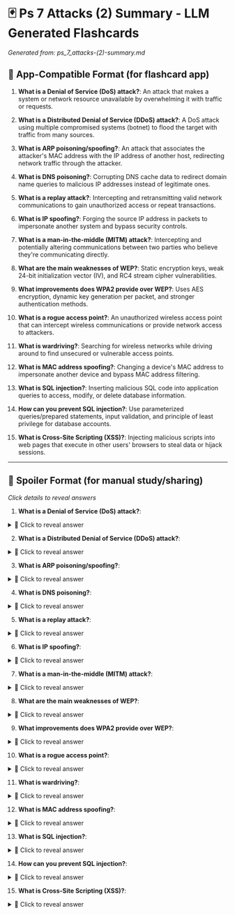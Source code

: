 # 🃏 Ps 7 Attacks (2) Summary - LLM Generated Flashcards
*Generated from: ps_7_attacks-(2)-summary.md*

## 📱 App-Compatible Format (for flashcard app)
1. **What is a Denial of Service (DoS) attack?**: An attack that makes a system or network resource unavailable by overwhelming it with traffic or requests.

2. **What is a Distributed Denial of Service (DDoS) attack?**: A DoS attack using multiple compromised systems (botnet) to flood the target with traffic from many sources.

3. **What is ARP poisoning/spoofing?**: An attack that associates the attacker's MAC address with the IP address of another host, redirecting network traffic through the attacker.

4. **What is DNS poisoning?**: Corrupting DNS cache data to redirect domain name queries to malicious IP addresses instead of legitimate ones.

5. **What is a replay attack?**: Intercepting and retransmitting valid network communications to gain unauthorized access or repeat transactions.

6. **What is IP spoofing?**: Forging the source IP address in packets to impersonate another system and bypass security controls.

7. **What is a man-in-the-middle (MITM) attack?**: Intercepting and potentially altering communications between two parties who believe they're communicating directly.

8. **What are the main weaknesses of WEP?**: Static encryption keys, weak 24-bit initialization vector (IV), and RC4 stream cipher vulnerabilities.

9. **What improvements does WPA2 provide over WEP?**: Uses AES encryption, dynamic key generation per packet, and stronger authentication methods.

10. **What is a rogue access point?**: An unauthorized wireless access point that can intercept wireless communications or provide network access to attackers.

11. **What is wardriving?**: Searching for wireless networks while driving around to find unsecured or vulnerable access points.

12. **What is MAC address spoofing?**: Changing a device's MAC address to impersonate another device and bypass MAC address filtering.

13. **What is SQL injection?**: Inserting malicious SQL code into application queries to access, modify, or delete database information.

14. **How can you prevent SQL injection?**: Use parameterized queries/prepared statements, input validation, and principle of least privilege for database accounts.

15. **What is Cross-Site Scripting (XSS)?**: Injecting malicious scripts into web pages that execute in other users' browsers to steal data or hijack sessions.

---

## 🫣 Spoiler Format (for manual study/sharing)
*Click details to reveal answers*

1. **What is a Denial of Service (DoS) attack?**:
<details>
<summary>🤔 Click to reveal answer</summary>

An attack that makes a system or network resource unavailable by overwhelming it with traffic or requests.

</details>

2. **What is a Distributed Denial of Service (DDoS) attack?**:
<details>
<summary>🤔 Click to reveal answer</summary>

A DoS attack using multiple compromised systems (botnet) to flood the target with traffic from many sources.

</details>

3. **What is ARP poisoning/spoofing?**:
<details>
<summary>🤔 Click to reveal answer</summary>

An attack that associates the attacker's MAC address with the IP address of another host, redirecting network traffic through the attacker.

</details>

4. **What is DNS poisoning?**:
<details>
<summary>🤔 Click to reveal answer</summary>

Corrupting DNS cache data to redirect domain name queries to malicious IP addresses instead of legitimate ones.

</details>

5. **What is a replay attack?**:
<details>
<summary>🤔 Click to reveal answer</summary>

Intercepting and retransmitting valid network communications to gain unauthorized access or repeat transactions.

</details>

6. **What is IP spoofing?**:
<details>
<summary>🤔 Click to reveal answer</summary>

Forging the source IP address in packets to impersonate another system and bypass security controls.

</details>

7. **What is a man-in-the-middle (MITM) attack?**:
<details>
<summary>🤔 Click to reveal answer</summary>

Intercepting and potentially altering communications between two parties who believe they're communicating directly.

</details>

8. **What are the main weaknesses of WEP?**:
<details>
<summary>🤔 Click to reveal answer</summary>

Static encryption keys, weak 24-bit initialization vector (IV), and RC4 stream cipher vulnerabilities.

</details>

9. **What improvements does WPA2 provide over WEP?**:
<details>
<summary>🤔 Click to reveal answer</summary>

Uses AES encryption, dynamic key generation per packet, and stronger authentication methods.

</details>

10. **What is a rogue access point?**:
<details>
<summary>🤔 Click to reveal answer</summary>

An unauthorized wireless access point that can intercept wireless communications or provide network access to attackers.

</details>

11. **What is wardriving?**:
<details>
<summary>🤔 Click to reveal answer</summary>

Searching for wireless networks while driving around to find unsecured or vulnerable access points.

</details>

12. **What is MAC address spoofing?**:
<details>
<summary>🤔 Click to reveal answer</summary>

Changing a device's MAC address to impersonate another device and bypass MAC address filtering.

</details>

13. **What is SQL injection?**:
<details>
<summary>🤔 Click to reveal answer</summary>

Inserting malicious SQL code into application queries to access, modify, or delete database information.

</details>

14. **How can you prevent SQL injection?**:
<details>
<summary>🤔 Click to reveal answer</summary>

Use parameterized queries/prepared statements, input validation, and principle of least privilege for database accounts.

</details>

15. **What is Cross-Site Scripting (XSS)?**:
<details>
<summary>🤔 Click to reveal answer</summary>

Injecting malicious scripts into web pages that execute in other users' browsers to steal data or hijack sessions.

</details>
